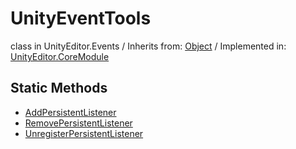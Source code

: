 # UnityEventTools
class in UnityEditor.Events
 / Inherits from: <a href="https://docs.unity3d.com/6000.1/Documentation/ScriptReference/Object.html">Object</a> / Implemented in: <a href="https://docs.unity3d.com/6000.1/Documentation/ScriptReference/UnityEditor.CoreModule.html">UnityEditor.CoreModule</a>

## Static Methods
- <a href="https://docs.unity3d.com/6000.1/Documentation/ScriptReference/UnityEventTools.AddPersistentListener.html">AddPersistentListener</a>
- <a href="https://docs.unity3d.com/6000.1/Documentation/ScriptReference/UnityEventTools.RemovePersistentListener.html">RemovePersistentListener</a>
- <a href="https://docs.unity3d.com/6000.1/Documentation/ScriptReference/UnityEventTools.UnregisterPersistentListener.html">UnregisterPersistentListener</a>
